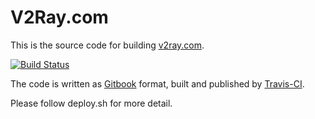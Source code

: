 # V2Ray.com

This is the source code for building [v2ray.com](https://www.v2ray.com/).

[![Build Status](https://travis-ci.org/v2ray/manual.svg?branch=master)](https://travis-ci.org/v2ray/manual)

The code is written as [Gitbook](https://www.gitbook.com/) format, built and published by [Travis-CI](https://travis-ci.org/v2ray/manual).

Please follow deploy.sh for more detail.
